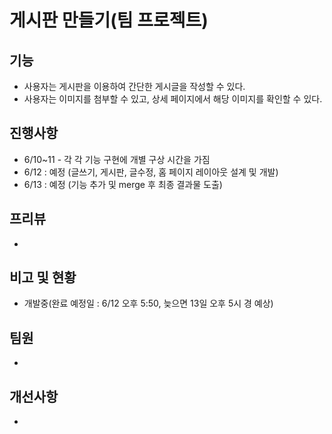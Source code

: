 # 게시판 만들기(팀 프로젝트)


## 기능
- 사용자는 게시판을 이용하여 간단한 게시글을 작성할 수 있다.
- 사용자는 이미지를 첨부할 수 있고, 상세 페이지에서 해당 이미지를 확인할 수 있다.

## 진행사항
- 6/10~11 - 각 각 기능 구현에 개별 구상 시간을 가짐
- 6/12 : 예정 (글쓰기, 게시판, 글수정, 홈 페이지 레이아웃 설계 및 개발)
- 6/13 : 예정 (기능 추가 및 merge 후 최종 결과물 도출)

## 프리뷰
-

## 비고 및 현황
- 개발중(완료 예정일 : 6/12 오후 5:50, 늦으면 13일 오후 5시 경 예상)


## 팀원
- 

## 개선사항
-
